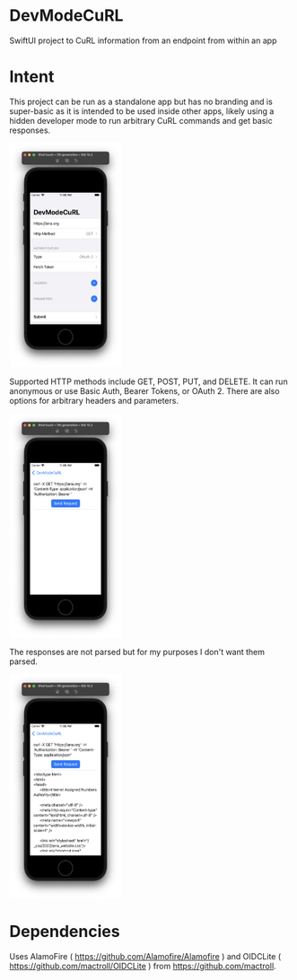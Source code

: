 # DevModeCuRL
SwiftUI project to CuRL information from an endpoint from within an app 

# Intent
This project can be run as a standalone app but has no branding and is super-basic as it is intended to be used inside other apps, likely using a hidden developer mode to run arbitrary CuRL commands and get basic responses. 

<p><a href="url"><img src="https://github.com/krypted/DevModeCuRL/blob/main/Screenshots/main.png" height="400" width="200" ></a></p>

Supported HTTP methods include GET, POST, PUT, and DELETE. It can run anonymous or use Basic Auth, Bearer Tokens, or OAuth 2. There are also options for arbitrary headers and parameters. 

<p><a href="url"><img src="https://github.com/krypted/DevModeCuRL/blob/main/Screenshots/example.png" height="400" width="200" ></a></p>

The responses are not parsed but for my purposes I don't want them parsed.

<p><a href="url"><img src="https://github.com/krypted/DevModeCuRL/blob/main/Screenshots/response.png" height="400" width="200" ></a></p>

# Dependencies

Uses AlamoFire ( https://github.com/Alamofire/Alamofire ) and OIDCLite ( https://github.com/mactroll/OIDCLite ) from https://github.com/mactroll.
